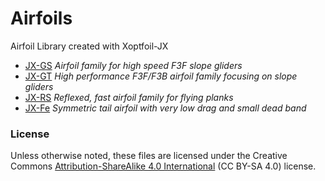 # Airfoils
Airfoil Library created with Xoptfoil-JX

- [JX-GS](JX-GS)    *Airfoil family for high speed F3F slope gliders*
- [JX-GT](JX-GT)    *High performance F3F/F3B airfoil family focusing on slope gliders*
- [JX-RS](JX-RS)    *Reflexed, fast airfoil family for flying planks*
- [JX-Fe](JX-Fe)    *Symmetric tail airfoil with very low drag and small dead band*

### License
Unless otherwise noted, these files are licensed under the Creative Commons [Attribution-ShareAlike 4.0 International](https://creativecommons.org/licenses/by-sa/4.0/) (CC BY-SA 4.0) license.
